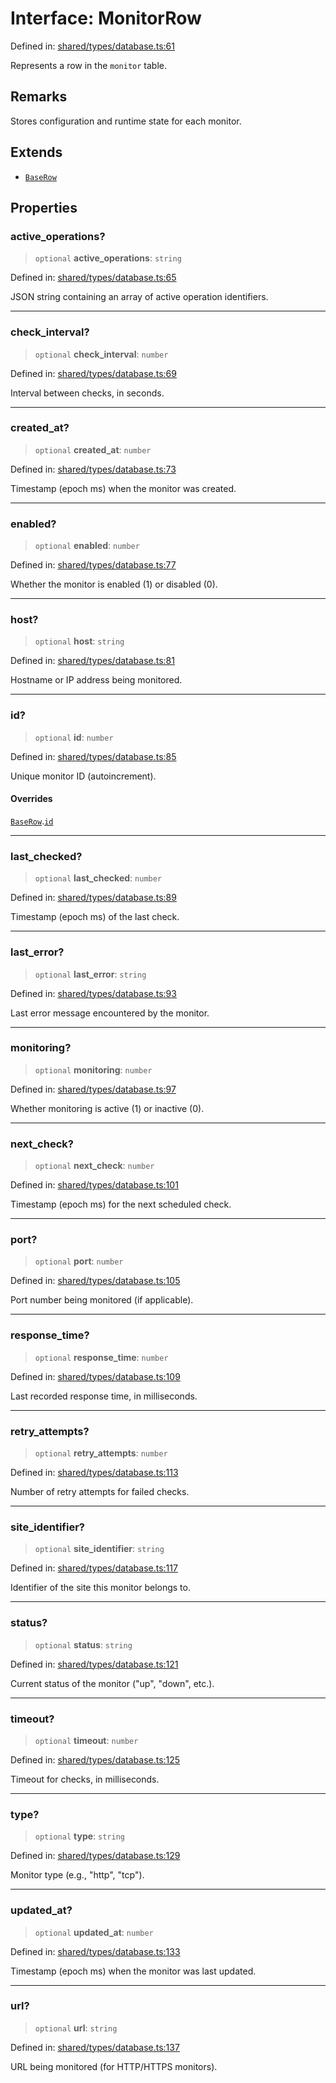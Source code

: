 # Interface: MonitorRow

Defined in: [shared/types/database.ts:61](https://github.com/Nick2bad4u/Uptime-Watcher/blob/main/shared/types/database.ts#L61)

Represents a row in the `monitor` table.

## Remarks

Stores configuration and runtime state for each monitor.

## Extends

- [`BaseRow`](BaseRow.md)

## Properties

### active\_operations?

> `optional` **active\_operations**: `string`

Defined in: [shared/types/database.ts:65](https://github.com/Nick2bad4u/Uptime-Watcher/blob/main/shared/types/database.ts#L65)

JSON string containing an array of active operation identifiers.

***

### check\_interval?

> `optional` **check\_interval**: `number`

Defined in: [shared/types/database.ts:69](https://github.com/Nick2bad4u/Uptime-Watcher/blob/main/shared/types/database.ts#L69)

Interval between checks, in seconds.

***

### created\_at?

> `optional` **created\_at**: `number`

Defined in: [shared/types/database.ts:73](https://github.com/Nick2bad4u/Uptime-Watcher/blob/main/shared/types/database.ts#L73)

Timestamp (epoch ms) when the monitor was created.

***

### enabled?

> `optional` **enabled**: `number`

Defined in: [shared/types/database.ts:77](https://github.com/Nick2bad4u/Uptime-Watcher/blob/main/shared/types/database.ts#L77)

Whether the monitor is enabled (1) or disabled (0).

***

### host?

> `optional` **host**: `string`

Defined in: [shared/types/database.ts:81](https://github.com/Nick2bad4u/Uptime-Watcher/blob/main/shared/types/database.ts#L81)

Hostname or IP address being monitored.

***

### id?

> `optional` **id**: `number`

Defined in: [shared/types/database.ts:85](https://github.com/Nick2bad4u/Uptime-Watcher/blob/main/shared/types/database.ts#L85)

Unique monitor ID (autoincrement).

#### Overrides

[`BaseRow`](BaseRow.md).[`id`](BaseRow.md#id)

***

### last\_checked?

> `optional` **last\_checked**: `number`

Defined in: [shared/types/database.ts:89](https://github.com/Nick2bad4u/Uptime-Watcher/blob/main/shared/types/database.ts#L89)

Timestamp (epoch ms) of the last check.

***

### last\_error?

> `optional` **last\_error**: `string`

Defined in: [shared/types/database.ts:93](https://github.com/Nick2bad4u/Uptime-Watcher/blob/main/shared/types/database.ts#L93)

Last error message encountered by the monitor.

***

### monitoring?

> `optional` **monitoring**: `number`

Defined in: [shared/types/database.ts:97](https://github.com/Nick2bad4u/Uptime-Watcher/blob/main/shared/types/database.ts#L97)

Whether monitoring is active (1) or inactive (0).

***

### next\_check?

> `optional` **next\_check**: `number`

Defined in: [shared/types/database.ts:101](https://github.com/Nick2bad4u/Uptime-Watcher/blob/main/shared/types/database.ts#L101)

Timestamp (epoch ms) for the next scheduled check.

***

### port?

> `optional` **port**: `number`

Defined in: [shared/types/database.ts:105](https://github.com/Nick2bad4u/Uptime-Watcher/blob/main/shared/types/database.ts#L105)

Port number being monitored (if applicable).

***

### response\_time?

> `optional` **response\_time**: `number`

Defined in: [shared/types/database.ts:109](https://github.com/Nick2bad4u/Uptime-Watcher/blob/main/shared/types/database.ts#L109)

Last recorded response time, in milliseconds.

***

### retry\_attempts?

> `optional` **retry\_attempts**: `number`

Defined in: [shared/types/database.ts:113](https://github.com/Nick2bad4u/Uptime-Watcher/blob/main/shared/types/database.ts#L113)

Number of retry attempts for failed checks.

***

### site\_identifier?

> `optional` **site\_identifier**: `string`

Defined in: [shared/types/database.ts:117](https://github.com/Nick2bad4u/Uptime-Watcher/blob/main/shared/types/database.ts#L117)

Identifier of the site this monitor belongs to.

***

### status?

> `optional` **status**: `string`

Defined in: [shared/types/database.ts:121](https://github.com/Nick2bad4u/Uptime-Watcher/blob/main/shared/types/database.ts#L121)

Current status of the monitor ("up", "down", etc.).

***

### timeout?

> `optional` **timeout**: `number`

Defined in: [shared/types/database.ts:125](https://github.com/Nick2bad4u/Uptime-Watcher/blob/main/shared/types/database.ts#L125)

Timeout for checks, in milliseconds.

***

### type?

> `optional` **type**: `string`

Defined in: [shared/types/database.ts:129](https://github.com/Nick2bad4u/Uptime-Watcher/blob/main/shared/types/database.ts#L129)

Monitor type (e.g., "http", "tcp").

***

### updated\_at?

> `optional` **updated\_at**: `number`

Defined in: [shared/types/database.ts:133](https://github.com/Nick2bad4u/Uptime-Watcher/blob/main/shared/types/database.ts#L133)

Timestamp (epoch ms) when the monitor was last updated.

***

### url?

> `optional` **url**: `string`

Defined in: [shared/types/database.ts:137](https://github.com/Nick2bad4u/Uptime-Watcher/blob/main/shared/types/database.ts#L137)

URL being monitored (for HTTP/HTTPS monitors).
